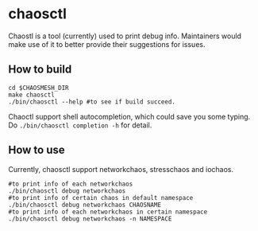 # chaosctl

Chaostl is a tool (currently) used to print debug info. Maintainers would make use of it to better provide their suggestions for issues.

## How to build
```shell
cd $CHAOSMESH_DIR
make chaosctl
./bin/chaosctl --help #to see if build succeed.
```
Chaoctl support shell autocompletion, which could save you some typing. Do `./bin/chaosctl completion -h` for detail.

## How to use
Currently, chaosctl support networkchaos, stresschaos and iochaos.
```shell
#to print info of each networkchaos
./bin/chaosctl debug networkchaos
#to print info of certain chaos in default namespace
./bin/chaosctl debug networkchaos CHAOSNAME
#to print info of each networkchaos in certain namespace
./bin/chaosctl debug networkchaos -n NAMESPACE
```